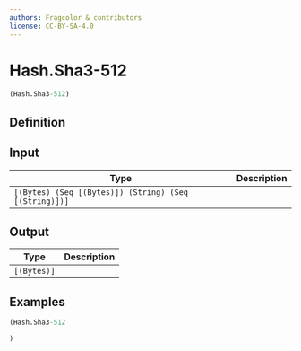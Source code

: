 ```yaml
---
authors: Fragcolor & contributors
license: CC-BY-SA-4.0
---
```



# Hash.Sha3-512

```clojure
(Hash.Sha3-512)
```


## Definition




## Input

| Type | Description |
|------|-------------|
| `[(Bytes) (Seq [(Bytes)]) (String) (Seq [(String)])]` |  |


## Output

| Type | Description |
|------|-------------|
| `[(Bytes)]` |  |


## Examples

```clojure
(Hash.Sha3-512

)
```
